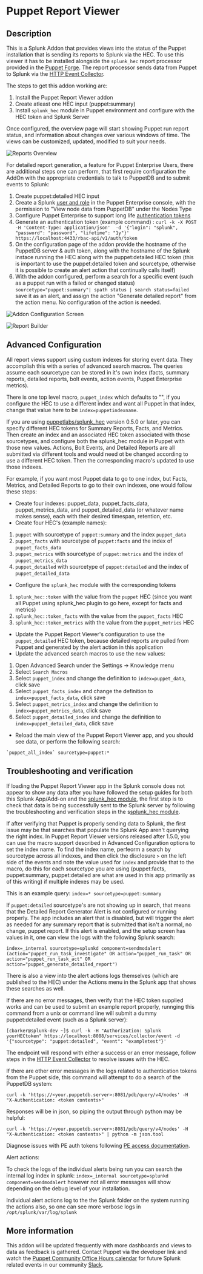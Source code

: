 Puppet Report Viewer
==============

Description
-----------
This is a Splunk Addon that provides views into the status of the Puppet installation that is sending its reports to Splunk via the HEC. To use this viewer it has to be installed alongside the `splunk_hec` report processor provided in the [Puppet Forge](https://forge.puppet.com/puppetlabs/splunk_hec). The report processor sends data from Puppet to Splunk via the [HTTP Event Collector](https://docs.splunk.com/Documentation/Splunk/latest/Data/UsetheHTTPEventCollector).

The steps to get this addon working are:

1. Install the Puppet Report Viewer addon
2. Create atleast one HEC input (puppet:summary)
3. Install `splunk_hec` module in Puppet environment and configure with the HEC token and Splunk Server

Once configured, the overview page will start showing Puppet run report status, and information about changes over various windows of time. The views can be customized, updated, modified to suit your needs.

![Reports Overview](https://raw.githubusercontent.com/puppetlabs/TA-puppet-report-viewer/master/README/img/overview.png)

For detailed report generation, a feature for Puppet Enterprise Users, there are additional steps one can perform, that first require configuration the AddOn with the appropriate credentials to talk to PuppetDB and to submit events to Splunk:

1. Create puppet:detailed HEC input
2. Create a Splunk [user and role](https://puppet.com/docs/pe/latest/rbac_user_roles_intro.html#create-a-new-user-role) in the Puppet Enterprise console, with the permission to "View node data from PuppetDB" under the Nodes Type
3. Configure Puppet Enterprise to support long life [authentication tokens](https://puppet.com/docs/pe/latest/rbac_token_auth_intro.html#change-the-token-s-default-lifetime)
4. Generate an authentication token (example command) : `curl -k -X POST -H 'Content-Type: application/json' 
 -d '{"login": "splunk", "password": "password", "lifetime": "1y"}' https://localhost:4433/rbac-api/v1/auth/token`
5. On the configuration page of the addon provide the hostname of the PuppetDB server & auth token, along with the hostname of the Splunk instace running the HEC along with the puppet:detailed HEC token (this is important to use the puppet:detailed token and sourcetype, otherwise it is possible to create an alert action that continually calls itself)
6. With the addon configured, perform a search for a specific event (such as a puppet run with a failed or changed status) `sourcetype="puppet:summary"| spath status | search status=failed` save it as an alert, and assign the action "Generate detailed report" from the action menu. No configuration of the action is needed.

![Addon Configuration Screen](https://raw.githubusercontent.com/puppetlabs/TA-puppet-report-viewer/master/README/img/configuration.png)

![Report Builder](https://raw.githubusercontent.com/puppetlabs/TA-puppet-report-viewer/master/README/img/report_builder.png)

Advanced Configuration
----------------
All report views support using custom indexes for storing event data. They accomplish this with a series of advanced search macros. The queries assume each sourcetype can be stored in it's own index (facts, summary reports, detailed reports, bolt events, action events, Puppet Enterprise metrics).

There is one top level macro, `puppet_index` which defaults to "", if you configure the HEC to use a different index and want all Puppet in that index, change that value here to be `index=puppetindexname`.

If you are using [puppetlabs/splunk_hec](https://forge.puppet.com/puppetlabs/splunk_hec/readme) version 0.5.0 or later, you can specify different HEC tokens for Summary Reports, Facts, and Metrics. Then create an index and an associated HEC token associated with those sourcetypes, and configure both the splunk_hec module in Puppet with those new values. Actions, Bolt Events, and Detailed Reports are all submitted via different tools and would need ot be changed according to use a different HEC token. Then the corresponding macro's updated to use those indexes.

For example, if you want most Puppet data to go to one index, but Facts, Metrics, and Detailed Reports to go to their own indexes, one would follow these steps:
- Create four indexes: puppet_data, puppet_facts_data, puppet_metrics_data, and puppet_detailed_data (or whatever name makes sense), each with their desired timespan, retention, etc.
- Create four HEC's (example names):
1. `puppet` with sourcetype of `puppet:summary` and the index `puppet_data`
2. `puppet_facts` with sourcetype of `puppet:facts` and the index of `puppet_facts_data`
3. `puppet_metrics` with sourcetype of `puppet:metrics` and the index of `puppet_metrics_data`
4. `puppet_detailed` with sourcetype of `puppet:detailed` and the index of `puppet_detailed_data`
- Configure the `splunk_hec` module with the corresponding tokens
1. `splunk_hec::token` with the value from the `puppet` HEC (since you want all Puppet using splunk_hec plugin to go here, except for facts and metrics)
2. `splunk_hec::token_facts` with the value from the `puppet_facts` HEC
3. `splunk_hec::token_metrics` with the value from the `puppet_metrics` HEC
- Update the Puppet Report Viewer's configuration to use the `puppet_detailed` HEC token, because detailed reports are pulled from Puppet and generated by the alert action in this application
- Update the advanced search macros to use the new values:
1. Open Advanced Search under the Settings -> Knowledge menu
2. Select `Search Macros`
3. Select `puppet_index` and change the definition to `index=puppet_data`, click save
4. Select `puppet_facts_index` and change the definition to `index=puppet_facts_data`, click save
5. Select `puppet_metrics_index` and change the definition to `index=puppet_metrics_data`, click save
6. Select `puppet_detailed_index` and change the definition to `index=puppet_detailed_data`, click save
- Reload the main view of the Puppet Report Viewer app, and you should see data, or perform the following search:
``` 
`puppet_all_index` sourcetype=puppet:*
```


Troubleshooting and verification
----------------
If loading the Puppet Report Viewer app in the Splunk console does not appear to show any data after you have followed the setup guides for both this Splunk App/Add-on and the [splunk_hec module](https://github.com/puppetlabs/puppetlabs-splunk_hec), the first step is to check that data is being successfully sent to the Splunk server by following the troubleshooting and verification steps in the s[splunk_hec module](https://github.com/puppetlabs/puppetlabs-splunk_hec).

If after verifying that Puppet is properly sending data to Splunk, the first issue may be that searches that populate the Splunk App aren't querying the right index. In Puppet Report Viewer versions released after 1.5.0, you can use the macro support described in Advanced Configuration options to set the index name. To find the index name, perfeorm a search by sourcetype across all indexes, and then click the disclosure `>` on the left side of the events and note the value used for `index` and provide that to the macro, do this for each sourcetype you are using (puppet:facts, puppet:summary, puppet:detailed are what are used in this app primarily as of this writing) if multiple indexes may be used.

This is an example query: `index=* sourcetype=puppet:summary`

If `puppet:detailed` sourcetype's are not showing up in search, that means that the Detailed Report Generator Alert is not configured or running properly. The app includes an alert that is disabled, but will trigger the alert as needed for any summary report that is submitted that isn't a normal, no change, puppet report. If this alert is enabled, and the setup screen has values in it, one can view the logs with the following Splunk search:

`index=_internal sourcetype=splunkd component=sendmodalert (action="puppet_run_task_investigate" OR action="puppet_run_task" OR action="puppet_run_task_act" OR action="puppet_generate_detailed_report")`

There is also a view into the alert actions logs themselves (which are published to the HEC) under the Actions menu in the Splunk app that shows these searches as well.

If there are no error messages, then verify that the HEC token supplied works and can be used to submit an example report properly, runnging this command from a unix or command line will submit a dummy puppet:detailed event (such as a Splunk server):

```
[cbarker@splunk-dev ~]$ curl -k -H "Authorization: Splunk yourHECtoken" https://localhost:8088/services/collector/event -d '{"sourcetype": "puppet:detailed", "event": "exampletest"}'
```
The endpoint will respond with either a success or an error message, follow steps in the [HTTP Event Collector](https://docs.splunk.com/Documentation/Splunk/latest/Data/UsetheHTTPEventCollector) to resolve issues with the HEC.

If there are other error messages in the logs related to authentication tokens from the Puppet side, this command will attempt to do a search of the PuppetDB system:

```
curl -k 'https://<your.puppetdb.server>:8081/pdb/query/v4/nodes' -H "X-Authentication: <token contents>"
```

Responses will be in json, so piping the output through python may be helpful:

```
curl -k 'https://<your.puppetdb.server>:8081/pdb/query/v4/nodes' -H "X-Authentication: <token contents>" | python -m json.tool
```

Diagnose issues with PE auth tokens following [PE access documentation](https://puppet.com/docs/pe/latest/managing_access.html).

Alert actions:

To check the logs of the individual alerts being run you can search the internal log index in splunk: `index=_internal sourcetype=splunkd component=sendmodalert` however not all error messages will show depending on the debug level of your installation.

Individual alert actions log to the the Splunk folder on the system running the actions also, so one can see more verbose logs in `/opt/splunk/var/log/splunk`


More information
----------------

This addon will be updated frequently with more dashboards and views to data as feedback is gathered. Contact Puppet via the developer link and watch the [Puppet Community Office Hours calendar](https://puppet.com/community/office-hours) for future Splunk related events in our community [Slack](https://slack.puppet.com).
  